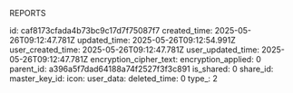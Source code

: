REPORTS

id: caf8173cfada4b73bc9c17d7f75087f7
created_time: 2025-05-26T09:12:47.781Z
updated_time: 2025-05-26T09:12:54.991Z
user_created_time: 2025-05-26T09:12:47.781Z
user_updated_time: 2025-05-26T09:12:47.781Z
encryption_cipher_text: 
encryption_applied: 0
parent_id: a396a5f7dad64188a74f2527f3f3c891
is_shared: 0
share_id: 
master_key_id: 
icon: 
user_data: 
deleted_time: 0
type_: 2